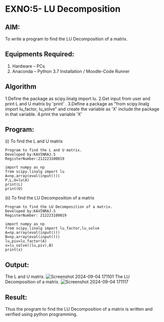 # EXNO:5- LU Decomposition 

## AIM:
To write a program to find the LU Decomposition of a matrix.

## Equipments Required:
1. Hardware – PCs
2. Anaconda – Python 3.7 Installation / Moodle-Code Runner

## Algorithm
1.Define the package as scipy.linalg import lu.
2.Get input from user and print L and U matrix by 'print' .
3.Define a package as "from scipy.linalg import lu_factor, lu_solve" and create the variable as 'X' include the package in that variable.
4.print the variable 'X'

## Program:
(i) To find the L and U matrix
```
Program to find the L and U matrix.
Developed by:KAVINRAJ.S 
RegisterNumber:212223100019

import numpy as np
from scipy.linalg import lu
A=np.array(eval(input()))
P,L,U=lu(A)
print(L)
print(U) 
```
(ii) To find the LU Decomposition of a matrix
```
Program to find the LU Decomposition of a matrix.
Developed by:KAVINRAJ.S 
RegisterNumber: 212223100019

import numpy as np
from scipy.linalg import lu_factor,lu_solve
A=np.array(eval(input()))
B=np.array(eval(input()))
lu,piv=lu_factor(A)
x=lu_solve((lu,piv),B)
print(x)
```

## Output:
The L and U matrix.
![Screenshot 2024-09-04 171101](https://github.com/user-attachments/assets/c02cc3bc-9689-47ab-8af0-11e672592cd6)
The LU Decomposition of a matrix.
![Screenshot 2024-09-04 171117](https://github.com/user-attachments/assets/cab6516f-4996-4076-a4ad-48458c94c9f0)




## Result:
Thus the program to find the LU Decomposition of a matrix is written and verified using python programming.

